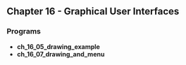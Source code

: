 ## Chapter 16 - Graphical User Interfaces

### Programs
* **ch_16_05_drawing_example**
* **ch_16_07_drawing_and_menu** 
